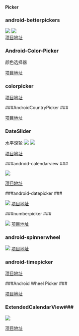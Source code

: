 #### Picker 

### android-betterpickers ###

![](https://raw.githubusercontent.com/ITBox/AndroidOpenSourceCollection/master/Asset/android-betterpickers1.png)
![](https://raw.githubusercontent.com/ITBox/AndroidOpenSourceCollection/master/Asset/android-betterpickers2.png)    
[项目地址](https://github.com/derekbrameyer/android-betterpickers)

### Android-Color-Picker ###

颜色选择器

[项目地址](https://github.com/chiralcode/Android-Color-Picker)

### colorpicker ###

[项目地址](https://github.com/flavienlaurent/colorpicker) 

###AndroidCountryPicker  ###

[项目地址](https://github.com/roomorama/AndroidCountryPicker)

### DateSlider ###

水平滚轮
![](https://raw.githubusercontent.com/ITBox/AndroidOpenSourceCollection/master/Asset/DateSliding1.png)
![](https://raw.githubusercontent.com/ITBox/AndroidOpenSourceCollection/master/Asset/DateSliding2.png)

[项目地址](https://github.com/bendemboski/DateSlider)

###android-calendarview  ###

![](https://raw.githubusercontent.com/ITBox/AndroidOpenSourceCollection/master/Asset/android-calendarview.png)
  
[项目地址](https://github.com/SimonVT/android-calendarview)

###android-datepicker  ###

![](https://raw.githubusercontent.com/ITBox/AndroidOpenSourceCollection/master/Asset/android-datepicker.png)
[项目地址](https://github.com/SimonVT/android-datepicker)

###numberpicker  ###

![](https://raw.githubusercontent.com/ITBox/AndroidOpenSourceCollection/master/Asset/android-numberpicker.png)
[项目地址](https://github.com/SimonVT/android-numberpicker)

### android-spinnerwheel ###

![](https://raw.githubusercontent.com/ITBox/AndroidOpenSourceCollection/master/Asset/android-spinnerwheel.png)
[项目地址](https://github.com/ai212983/android-spinnerwheel)

### android-timepicker ###

[项目地址](https://github.com/SimonVT/android-timepicker)

###Android Wheel Picker  ###

[项目地址](https://github.com/maarek/android-wheel)

###  ExtendedCalendarView###

![](https://raw.githubusercontent.com/ITBox/AndroidOpenSourceCollection/master/Asset/ExtendedCalendarView.png)

[项目地址](https://github.com/tyczj/ExtendedCalendarView)

